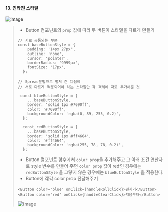 #### 13. 인라인 스타일 

![image](https://user-images.githubusercontent.com/99783474/230757386-1ffc09ec-1bfa-402e-803c-1ab935069ebe.png)

> * Button 컴포넌트의 `prop` 값에 따라 두 버튼이 스타일을 다르게 만들기
>
> ```react
> // 서로 공통되는 부분
> const baseButtonStyle = {
>     padding: '14px 27px',
>     outline: 'none',
>     cursor: 'pointer',
>     borderRadius: '9999px',
>     fontSize: '17px',
>   };
> ```
>
> ```react
> // Spread문법으로 펼쳐 준 다음에 
> // 서로 다르게 적용되어야 하는 스타일만 각 객체에 따로 추가해준 것
> 
>  const blueButtonStyle = {
>     ...baseButtonStyle,
>     border: 'solid 1px #7090ff',
>     color: '#7090ff',
>     backgroundColor: 'rgba(0, 89, 255, 0.2)',
>   };
> 
>   const redButtonStyle = {
>     ...baseButtonStyle,
>     border: 'solid 1px #ff4664',
>     color: '#ff4664',
>     backgroundColor: 'rgba(255, 78, 78, 0.2)',
>   };
> ```
>
> * Button 컴포넌트 함수에서 `color prop`을 추가해주고 그 아래 조건 연산자로 style 변수를 만들어 주면 `color prop` 값이 red인 경우에는 `redButtonStyle` 을 그렇지 않은 경우에는 `blueButtonStyle` 을 적용한다. 
> * Button에 각각 color prop 전달해주기 
>
> ```react
> <Button color="blue" onClick={handleRollClick}>던지기</Button>
> <Button color="red" onClick={handleClearClick}>처음부터</Button>
> ```
>
> ![image](https://user-images.githubusercontent.com/99783474/230757392-d05abf3a-b227-4422-81a0-8cca06f3db58.png)

